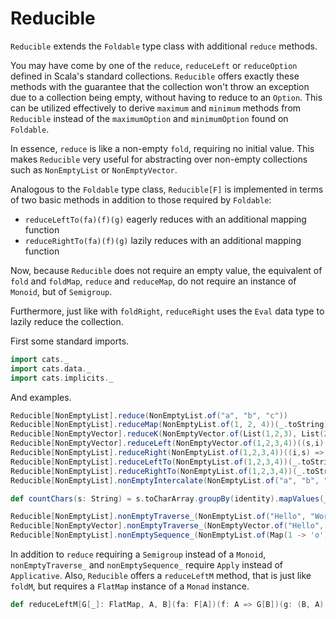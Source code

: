 # Reducible

`Reducible` extends the `Foldable` type class with additional `reduce` methods.

You may have come by one of the `reduce`, `reduceLeft` or `reduceOption` defined in Scala's standard collections.
`Reducible` offers exactly these methods with the guarantee that the collection won't throw an exception due to a collection being empty, without having to reduce to an `Option`.
This can be utilized effectively to derive `maximum` and `minimum` methods from `Reducible` instead of the `maximumOption` and `minimumOption` found on `Foldable`.

In essence, `reduce` is like a non-empty `fold`, requiring no initial value.
This makes `Reducible` very useful for abstracting over non-empty collections such as `NonEmptyList` or `NonEmptyVector`.

Analogous to the `Foldable` type class, `Reducible[F]` is implemented in terms of two basic methods in addition to those required by `Foldable`:
  - `reduceLeftTo(fa)(f)(g)` eagerly reduces with an additional mapping function
  - `reduceRightTo(fa)(f)(g)` lazily reduces with an additional mapping function


Now, because `Reducible` does not require an empty value, the equivalent of `fold` and `foldMap`, `reduce` and `reduceMap`, do not require an instance of `Monoid`, but of `Semigroup`.

Furthermore, just like with `foldRight`, `reduceRight` uses the `Eval` data type to lazily reduce the collection.

First some standard imports.

```scala mdoc:silent
import cats._
import cats.data._
import cats.implicits._
```

And examples.

```scala mdoc
Reducible[NonEmptyList].reduce(NonEmptyList.of("a", "b", "c"))
Reducible[NonEmptyList].reduceMap(NonEmptyList.of(1, 2, 4))(_.toString)
Reducible[NonEmptyVector].reduceK(NonEmptyVector.of(List(1,2,3), List(2,3,4)))
Reducible[NonEmptyVector].reduceLeft(NonEmptyVector.of(1,2,3,4))((s,i) => s + i)
Reducible[NonEmptyList].reduceRight(NonEmptyList.of(1,2,3,4))((i,s) => Later(s.value + i)).value
Reducible[NonEmptyList].reduceLeftTo(NonEmptyList.of(1,2,3,4))(_.toString)((s,i) => s + i)
Reducible[NonEmptyList].reduceRightTo(NonEmptyList.of(1,2,3,4))(_.toString)((i,s) => Later(s.value + i)).value
Reducible[NonEmptyList].nonEmptyIntercalate(NonEmptyList.of("a", "b", "c"), ", ")

def countChars(s: String) = s.toCharArray.groupBy(identity).mapValues(_.length)

Reducible[NonEmptyList].nonEmptyTraverse_(NonEmptyList.of("Hello", "World"))(countChars)
Reducible[NonEmptyVector].nonEmptyTraverse_(NonEmptyVector.of("Hello", ""))(countChars)
Reducible[NonEmptyList].nonEmptySequence_(NonEmptyList.of(Map(1 -> 'o'), Map(1 -> 'o')))

```

In addition to `reduce` requiring a `Semigroup` instead of a `Monoid`, `nonEmptyTraverse_` and `nonEmptySequence_` require `Apply` instead of `Applicative`.
Also, `Reducible` offers a `reduceLeftM` method, that is just like `foldM`, but requires a `FlatMap` instance of a `Monad` instance.

```scala
def reduceLeftM[G[_]: FlatMap, A, B](fa: F[A])(f: A => G[B])(g: (B, A) => G[B]): G[B]
```

